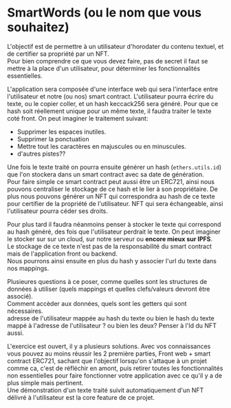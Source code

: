 # SmartWords (ou le nom que vous souhaitez)

L'objectif est de permettre à un utilisateur d'horodater du contenu textuel, et de certifier sa propriété par un NFT.  
Pour bien comprendre ce que vous devez faire, pas de secret il faut se mettre à la place d'un utilisateur, pour déterminer les fonctionnalités essentielles.

L'application sera composée d'une interface web qui sera l'interface entre l'utilisateur et notre (ou nos) smart contract.
L'utilisateur pourra écrire du texte, ou le copier coller, et un hash keccack256 sera généré.
Pour que ce hash soit réellement unique pour un même texte, il faudra traiter le texte coté front. On peut imaginer le traitement suivant:

- Supprimer les espaces inutiles.
- Supprimer la ponctuation
- Mettre tout les caractères en majuscules ou en minuscules.
- d'autres pistes??

Une fois le texte traité on pourra ensuite générer un hash (`ethers.utils.id`) que l'on stockera dans un smart contract avec sa date de génération.  
Pour faire simple ce smart contract peut aussi être un ERC721, ainsi nous pouvons centraliser le stockage de ce hash et le lier à son propriétaire.
De plus nous pouvons générer un NFT qui correspondra au hash de ce texte pour certifier de la propriété de l'utilisateur.
NFT qui sera échangeable, ainsi l'utilisateur pourra céder ses droits.

Pour plus tard il faudra néanmoins penser à stocker le texte qui correspond au hash généré, des fois que l'utilisateur perdrait le texte. On peut imaginer le stocker sur sur un cloud, sur notre serveur ou **encore mieux sur IPFS**.  
Le stockage de ce texte n'est pas de la responsabilité du smart contract mais de l'application front ou backend.  
Nous pourrons ainsi ensuite en plus du hash y associer l'url du texte dans nos mappings.

Plusieures questions à ce poser, comme quelles sont les structures de données à utiliser (quels mappings et quelles clefs/valeurs devront être associé).  
Comment accèder aux données, quels sont les getters qui sont nécessaires.  
adresse de l'utilisateur mappée au hash du texte ou bien le hash du texte mappé à l'adresse de l'utilisateur ? ou bien les deux? Penser à l'Id du NFT aussi.

L'exercice est ouvert, il y a plusieurs solutions. Avec vos connaissances vous pouvez au moins réussir les 2 première parties, Front web + smart contract ERC721, sachant que l'objectif lorsqu'on s'attaque à un projet comme ca, c'est de réfléchir en amont, puis retirer toutes les fonctionnalités non essentielles pour faire fonctionner votre application avec ce qu'il y a de plus simple mais pertinent.  
Une démonstration d'un texte traité suivit automatiquement d'un NFT délivré à l'utilisateur est la core feature de ce projet.
